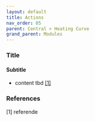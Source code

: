 ```yaml
---
layout: default
title: Actions
nav_order: 05
parent: Central > Heating Curve
grand_parent: Modules
---
```


### Title
#### Subtitle
- content tbd <a href="#referencename">[1]</a>

### References
<a id="referencename">[1]</a> referende <br>
